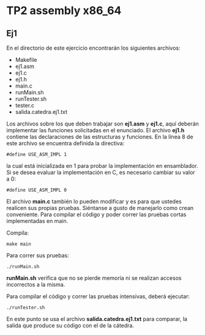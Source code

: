 # TP2 assembly x86_64 

## Ej1


En el directorio de este ejercicio encontrarán los siguientes archivos:

- Makefile
- ej1.asm
- ej1.c
- ej1.h
- main.c
- runMain.sh
- runTester.sh
- tester.c
- salida.catedra.ej1.txt

Los archivos sobre los que deben trabajar son **ej1.asm** y **ej1.c**, aquí deberán implementar las funciones solicitadas en el enunciado. El archivo **ej1.h** contiene las declaraciones de las estructuras y funciones. En la línea 8 de este archivo se encuentra definida la directiva:
    
    #define USE_ASM_IMPL 1 

la cual está inicializada en 1 para probar la implementación en ensamblador. Si se desea evaluar la implementación en C, es necesario cambiar su valor a 0:

    #define USE_ASM_IMPL 0
    
El archivo **main.c** también lo pueden modificar y es para que ustedes realicen sus propias pruebas. Siéntanse a gusto de manejarlo como crean conveniente. Para compilar el código y poder correr las pruebas cortas implementadas en main.

Compila:

    make main

Para correr sus pruebas:

    ./runMain.sh

**runMain.sh** verifica que no se pierde memoria ni se realizan accesos incorrectos a la misma.

Para compilar el código y correr las pruebas intensivas, deberá ejecutar:


    ./runTester.sh

En este punto se usa el archivo **salida.catedra.ej1.txt** para comparar, la salida que produce su código con el de la cátedra. 


